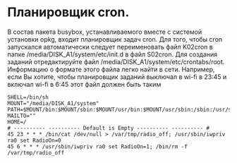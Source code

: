 # Планировщик cron. #

В состав пакета busybox, устанавливаемого вместе с системой установки opkg, входит планировщик задач cron. Для того, чтобы cron запускался автоматически следует переименовать файл K02cron в папке /media/DISK\_A1/system/etc/init.d в файл S02cron. Для создания заданий отредактируйте файл /media/DISK\_A1/system/etc/crontabs/root. Информацию о формате этого файла легко найти в сети. Например, если Вы хотите, чтобы планировщик заданий выключал в wi-fi в 23:45 и включал wi-fi в 6:45 этот файл должен быть таким
```
SHELL=/bin/sh
MOUNT="/media/DISK_A1/system"
PATH=$MOUNT/bin:$MOUNT/sbin:$MOUNT/usr/bin:$MOUNT/usr/sbin:/sbin:/usr/sbin:/bin:/usr/bin
MAILTO=""
HOME=/
# ---------- ---------- Default is Empty ---------- ---------- #
45 23 * * * /bin/cat /dev/null > /var/tmp/radio_off; /usr/sbin/iwpriv ra0 set RadioOn=0
45 6 * * * /usr/sbin/iwpriv ra0 set RadioOn=1; /bin/rm -f /var/tmp/radio_off
```